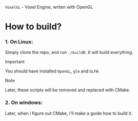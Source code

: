 `VoxelGL` - Voxel Engine, writen with OpenGL

# How to build?
### 1. On Linux:
Simply clone the repo, and run `./buildR`. It will build everything.
> [!IMPORTANT]
> You should have installed `OpenGL`, `glm` and `GLFW`.

> [!NOTE]
> Later, these scripts will be removed and replaced with CMake. 

### 2. On windows:
Later, when i figure out CMake, i'll make a guide how to build it.
